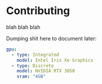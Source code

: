 # Contributing

blah blah blah

Dumping shit here to document later:


```yaml
gpu:
  - type: Integrated
    model: Intel Iris Xe Graphics
  - type: Discrete
    model: NVIDIA RTX 3050
    vram: "4GB"
```
